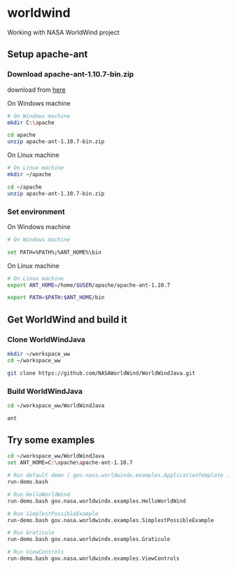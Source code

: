 # worldwind
Working with NASA WorldWind project

## Setup apache-ant

### Download apache-ant-1.10.7-bin.zip

download from [here](https://ant.apache.org/bindownload.cgi)

On Windows machine

```sh
# On Windows machine
mkdir C:\apache

cd apache
unzip apache-ant-1.10.7-bin.zip
```
On Linux machine

```sh
# On Linux machine
mkdir ~/apache

cd ~/apache
unzip apache-ant-1.10.7-bin.zip
```

### Set environment
On Windows machine
```sh
# On Windows machine

set PATH=%PATH%;%ANT_HOME%\bin
```
On Linux machine
```sh
# On Linux machine
export ANT_HOME=/home/$USER/apache/apache-ant-1.10.7

export PATH=$PATH:$ANT_HOME/bin
```
## Get WorldWind and build it

### Clone WorldWindJava

```sh
mkdir ~/workspace_ww
cd ~/workspace_ww

git clone https://github.com/NASAWorldWind/WorldWindJava.git
```
### Build WorldWindJava

```sh
cd ~/workspace_ww/WorldWindJava

ant
```

## Try some examples

```sh
cd ~/workspace_ww/WorldWindJava
set ANT_HOME=C:\apache\apache-ant-1.10.7

# Run default demo ( gov.nasa.worldwindx.examples.ApplicationTemplate )
run-demo.bash

# Run HelloWorldWind
run-demo.bash gov.nasa.worldwindx.examples.HelloWorldWind

# Run SimplestPossibleExample
run-demo.bash gov.nasa.worldwindx.examples.SimplestPossibleExample

# Run Graticule 
run-demo.bash gov.nasa.worldwindx.examples.Graticule 

# Run ViewControls 
run-demo.bash gov.nasa.worldwindx.examples.ViewControls 


```
